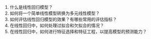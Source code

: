 1. 什么是线性回归模型？
2. 如何将一个简单线性模型转换为多元线性模型？
3. 如何评估线性回归模型的效果？有哪些常用的评估指标？
4. 在线性回归中，如何处理过拟合和欠拟合的情况？
5. 在线性回归中，如何进行特征选择和特征工程，以提高模型的预测能力？